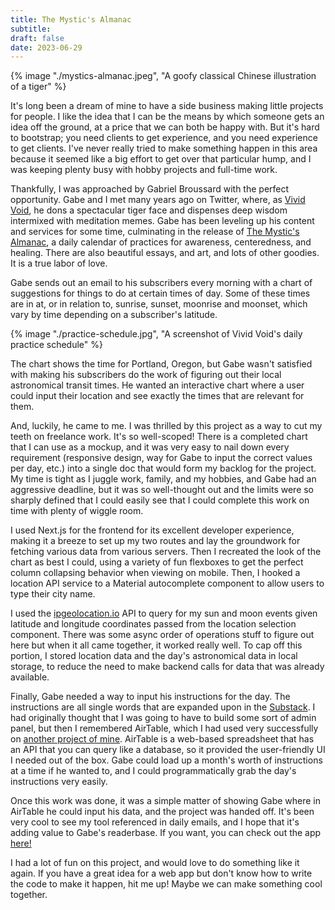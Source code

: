 ```yaml
---
title: The Mystic's Almanac
subtitle:
draft: false
date: 2023-06-29
---
```


{% image "./mystics-almanac.jpeg", "A goofy classical Chinese illustration of a tiger" %}

It's long been a dream of mine to have a side business making little projects for people.  I like the idea that I can be the means by which someone gets an idea off the ground, at a price that we can both be happy with.  But it's hard to bootstrap; you need clients to get experience, and you need experience to get clients.  I've never really tried to make something happen in this area because it seemed like a big effort to get over that particular hump, and I was keeping plenty busy with hobby projects and full-time work.

Thankfully, I was approached by Gabriel Broussard with the perfect opportunity.  Gabe and I met many years ago on Twitter, where, as [Vivid Void](https://twitter.com/VividVoid_), he dons a spectacular tiger face and dispenses deep wisdom intermixed with meditation memes.  Gabe has been leveling up his content and services for some time, culminating in the release of [The Mystic's Almanac](https://vividvoid.substack.com), a daily calendar of practices for awareness, centeredness, and healing.  There are also beautiful essays, and art, and lots of other goodies.  It is a true labor of love.

Gabe sends out an email to his subscribers every morning with a chart of suggestions for things to do at certain times of day. Some of these times are in at, or in relation to, sunrise, sunset, moonrise and moonset, which vary by time depending on a subscriber's latitude.

{% image "./practice-schedule.jpg", "A screenshot of Vivid Void's daily practice schedule" %}

The chart shows the time for Portland, Oregon, but Gabe wasn't satisfied with making his subscribers do the work of figuring out their local astronomical transit times.  He wanted an interactive chart where a user could input their location and see exactly the times that are relevant for them.

And, luckily, he came to me.  I was thrilled by this project as a way to cut my teeth on freelance work.  It's so well-scoped!  There is a completed chart that I can use as a mockup, and it was very easy to nail down every requirement (responsive design, way for Gabe to input the correct values per day, etc.) into a single doc that would form my backlog for the project.  My time is tight as I juggle work, family, and my hobbies, and Gabe had an aggressive deadline, but it was so well-thought out and the limits were so sharply defined that I could easily see that I could complete this work on time with plenty of wiggle room.

I used Next.js for the frontend for its excellent developer experience, making it a breeze to set up my two routes and lay the groundwork for fetching various data from various servers.  Then I recreated the look of the chart as best I could, using a variety of fun flexboxes to get the perfect column collapsing behavior when viewing on mobile.  Then, I hooked a location API service to a Material autocomplete component to allow users to type their city name.

I used the [ipgeolocation.io](https://ipgeolocation.io/pricing.html) API to query for my sun and moon events given latitude and longitude coordinates passed from the location selection component.  There was some async order of operations stuff to figure out here but when it all came together, it worked really well.  To cap off this portion, I stored location data and the day's astronomical data in local storage, to reduce the need to make backend calls for data that was already available.

Finally, Gabe needed a way to input his instructions for the day.  The instructions are all single words that are expanded upon in the [Substack](https://vividvoid.substack.com).  I had originally thought that I was going to have to build some sort of admin panel, but then I remembered AirTable, which I had used very successfully on [another project of mine](../dijkstras-cart).  AirTable is a web-based spreadsheet that has an API that you can query like a database, so it provided the user-friendly UI I needed out of the box. Gabe could load up a month's worth of instructions at a time if he wanted to, and I could programmatically grab the day's instructions very easily.

Once this work was done, it was a simple matter of showing Gabe where in AirTable he could input his data, and the project was handed off.  It's been very cool to see my tool referenced in daily emails, and I hope that it's adding value to Gabe's readerbase.  If you want, you can check out the app [here!](https://www.themysticsalman.ac/)

I had a lot of fun on this project, and would love to do something like it again.  If you have a great idea for a web app but don't know how to write the code to make it happen, hit me up!  Maybe we can make something cool together.
